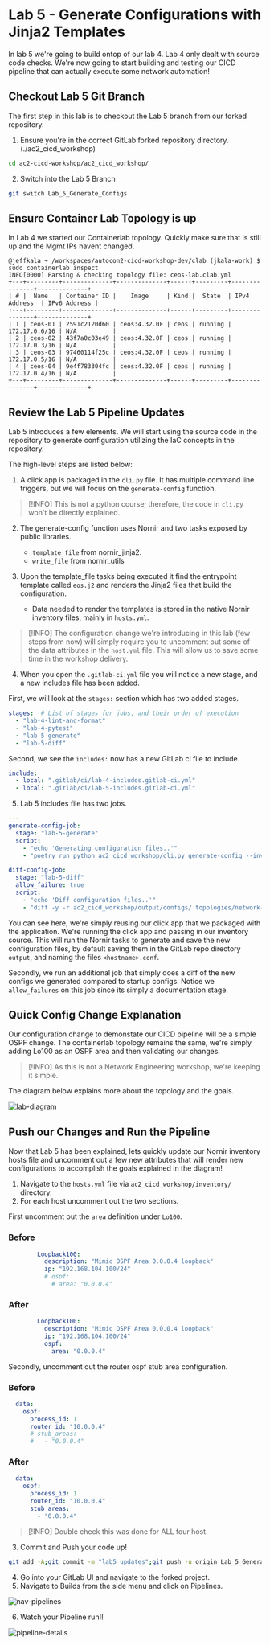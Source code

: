 # Lab 5 - Generate Configurations with Jinja2 Templates

In lab 5 we're going to build ontop of our lab 4. Lab 4 only dealt with source code checks. We're now going to start building and testing our CICD pipeline that can actually execute some network automation!

## Checkout Lab 5 Git Branch

The first step in this lab is to checkout the Lab 5 branch from our forked repository.

1. Ensure you're in the correct GitLab forked repository directory. (./ac2_cicd_workshop)

```sh
cd ac2-cicd-workshop/ac2_cicd_workshop/
```

2. Switch into the Lab 5 Branch

```sh
git switch Lab_5_Generate_Configs
```

## Ensure Container Lab Topology is up

In Lab 4 we started our Containerlab topology. Quickly make sure that is still up and the Mgmt IPs havent changed.

```
@jeffkala ➜ /workspaces/autocon2-cicd-workshop-dev/clab (jkala-work) $ sudo containerlab inspect
INFO[0000] Parsing & checking topology file: ceos-lab.clab.yml 
+---+---------+--------------+--------------+------+---------+---------------+--------------+
| # |  Name   | Container ID |    Image     | Kind |  State  | IPv4 Address  | IPv6 Address |
+---+---------+--------------+--------------+------+---------+---------------+--------------+
| 1 | ceos-01 | 2591c2120d60 | ceos:4.32.0F | ceos | running | 172.17.0.6/16 | N/A          |
| 2 | ceos-02 | 43f7a0c03e49 | ceos:4.32.0F | ceos | running | 172.17.0.3/16 | N/A          |
| 3 | ceos-03 | 97460114f25c | ceos:4.32.0F | ceos | running | 172.17.0.5/16 | N/A          |
| 4 | ceos-04 | 9e4f783304fc | ceos:4.32.0F | ceos | running | 172.17.0.4/16 | N/A          |
+---+---------+--------------+--------------+------+---------+---------------+--------------+
```

## Review the Lab 5 Pipeline Updates

Lab 5 introduces a few elements. We will start using the source code in the repository to generate configuration utilizing the IaC concepts in the repository.

The high-level steps are listed below:
1. A click app is packaged in the `cli.py` file. It has multiple command line triggers, but we will focus on the `generate-config` function.

> [!INFO]
> This is not a python course; therefore, the code in `cli.py` won't be directly explained.

2. The generate-config function uses Nornir and two tasks exposed by public libraries.
    - `template_file` from nornir_jinja2.
    - `write_file` from nornir_utils 

3. Upon the template_file tasks being executed it find the entrypoint template called `eos.j2` and renders the Jinja2 files that build the configuration.
    - Data needed to render the templates is stored in the native Nornir inventory files, mainly in `hosts.yml`.

> [!INFO]
> The configuration change we're introducing in this lab (few steps from now) will simply require you to uncomment out some of the data attributes in the `host.yml` file.  This will allow us to save some time in the workshop delivery.

4. When you open the `.gitlab-ci.yml` file you will notice a new stage, and a new includes file has been added.

First, we will look at the `stages:` section which has two added stages.

```yml
stages:  # List of stages for jobs, and their order of execution
  - "lab-4-lint-and-format"
  - "lab-4-pytest"
  - "lab-5-generate"
  - "lab-5-diff"
```

Second, we see the `includes:` now has a new GitLab ci file to include.

```yml
include:
  - local: ".gitlab/ci/lab-4-includes.gitlab-ci.yml"
  - local: ".gitlab/ci/lab-5-includes.gitlab-ci.yml"
```
5. Lab 5 includes file has two jobs.

```yml
---
generate-config-job:
  stage: "lab-5-generate"
  script:
    - "echo 'Generating configuration files..'"
    - "poetry run python ac2_cicd_workshop/cli.py generate-config --inventory-dir ac2_cicd_workshop/inventory"

diff-config-job:
  stage: "lab-5-diff"
  allow_failure: true
  script:
    - "echo 'Diff configuration files..'"
    - "diff -y -r ac2_cicd_workshop/output/configs/ topologies/network-lab/startup-configs/"
```

You can see here, we're simply reusing our click app that we packaged with the application. We're running the click app and passing in our inventory source. This will run the Nornir tasks to generate and save the new configuration files, by default saving them in the GitLab repo directory `output`, and naming the files `<hostname>.conf`.

Secondly, we run an additional job that simply does a diff of the new configs we generated compared to startup configs. Notice we `allow_failures` on this job since its simply a documentation stage.

## Quick Config Change Explanation

Our configuration change to demonstate our CICD pipeline will be a simple OSPF change. The containerlab topology remains the same, we're simply adding Lo100 as an OSPF area and then validating our changes.

> [!INFO]
> As this is not a Network Engineering workshop, we're keeping it simple.

The diagram below explains more about the topology and the goals.

![lab-diagram](./images/ac2-topology-Lab5.png)

## Push our Changes and Run the Pipeline

Now that Lab 5 has been explained, lets quickly update our Nornir inventory hosts file and uncomment out a few new attributes that will render new configurations to accomplish the goals explained in the diagram!

1. Navigate to the `hosts.yml` file via `ac2_cicd_workshop/inventory/` directory.
2. For each host uncomment out the two sections.

First uncomment out the `area` definition under `Lo100`.

### Before
```yml
        Loopback100:
          description: "Mimic OSPF Area 0.0.0.4 loopback"
          ip: "192.168.104.100/24"
          # ospf:
            # area: "0.0.0.4"
```

### After
```yml
        Loopback100:
          description: "Mimic OSPF Area 0.0.0.4 loopback"
          ip: "192.168.104.100/24"
          ospf:
            area: "0.0.0.4"
```

Secondly, uncomment out the router ospf stub area configuration.

### Before

```yml
  data:
    ospf:
      process_id: 1
      router_id: "10.0.0.4"
      # stub_areas:
      #   - "0.0.0.4"
```

### After

```yml
  data:
    ospf:
      process_id: 1
      router_id: "10.0.0.4"
      stub_areas:
        - "0.0.0.4"
```

> [!INFO]
> Double check this was done for ALL four host.

3. Commit and Push your code up!

```sh
git add -A;git commit -m "lab5 updates";git push -u origin Lab_5_Generate_Configs
```

4. Go into your GitLab UI and navigate to the forked project.
5. Navigate to Builds from the side menu and click on Pipelines.

![nav-pipelines](../Lab_4_Source_Code_Checks/images/nav-build-pipelines.png)

6. Watch your Pipeline run!!

![pipeline-details](./images/pipeine-details-01.png)

